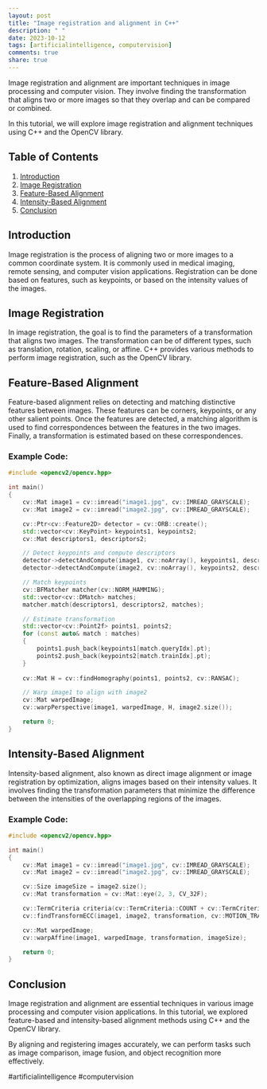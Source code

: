 ```yaml
---
layout: post
title: "Image registration and alignment in C++"
description: " "
date: 2023-10-12
tags: [artificialintelligence, computervision]
comments: true
share: true
---
```


Image registration and alignment are important techniques in image processing and computer vision. They involve finding the transformation that aligns two or more images so that they overlap and can be compared or combined.

In this tutorial, we will explore image registration and alignment techniques using C++ and the OpenCV library.

## Table of Contents
1. [Introduction](#introduction)
2. [Image Registration](#image-registration)
3. [Feature-Based Alignment](#feature-based-alignment)
4. [Intensity-Based Alignment](#intensity-based-alignment)
5. [Conclusion](#conclusion)

## Introduction
Image registration is the process of aligning two or more images to a common coordinate system. It is commonly used in medical imaging, remote sensing, and computer vision applications. Registration can be done based on features, such as keypoints, or based on the intensity values of the images.

## Image Registration
In image registration, the goal is to find the parameters of a transformation that aligns two images. The transformation can be of different types, such as translation, rotation, scaling, or affine. C++ provides various methods to perform image registration, such as the OpenCV library.

## Feature-Based Alignment
Feature-based alignment relies on detecting and matching distinctive features between images. These features can be corners, keypoints, or any other salient points. Once the features are detected, a matching algorithm is used to find correspondences between the features in the two images. Finally, a transformation is estimated based on these correspondences.

### Example Code:
```cpp
#include <opencv2/opencv.hpp>

int main()
{
    cv::Mat image1 = cv::imread("image1.jpg", cv::IMREAD_GRAYSCALE);
    cv::Mat image2 = cv::imread("image2.jpg", cv::IMREAD_GRAYSCALE);

    cv::Ptr<cv::Feature2D> detector = cv::ORB::create();
    std::vector<cv::KeyPoint> keypoints1, keypoints2;
    cv::Mat descriptors1, descriptors2;

    // Detect keypoints and compute descriptors
    detector->detectAndCompute(image1, cv::noArray(), keypoints1, descriptors1);
    detector->detectAndCompute(image2, cv::noArray(), keypoints2, descriptors2);

    // Match keypoints
    cv::BFMatcher matcher(cv::NORM_HAMMING);
    std::vector<cv::DMatch> matches;
    matcher.match(descriptors1, descriptors2, matches);

    // Estimate transformation
    std::vector<cv::Point2f> points1, points2;
    for (const auto& match : matches)
    {
        points1.push_back(keypoints1[match.queryIdx].pt);
        points2.push_back(keypoints2[match.trainIdx].pt);
    }
    
    cv::Mat H = cv::findHomography(points1, points2, cv::RANSAC);

    // Warp image1 to align with image2
    cv::Mat warpedImage;
    cv::warpPerspective(image1, warpedImage, H, image2.size());

    return 0;
}
```

## Intensity-Based Alignment
Intensity-based alignment, also known as direct image alignment or image registration by optimization, aligns images based on their intensity values. It involves finding the transformation parameters that minimize the difference between the intensities of the overlapping regions of the images.

### Example Code:
```cpp
#include <opencv2/opencv.hpp>

int main()
{
    cv::Mat image1 = cv::imread("image1.jpg", cv::IMREAD_GRAYSCALE);
    cv::Mat image2 = cv::imread("image2.jpg", cv::IMREAD_GRAYSCALE);

    cv::Size imageSize = image2.size();
    cv::Mat transformation = cv::Mat::eye(2, 3, CV_32F);

    cv::TermCriteria criteria(cv::TermCriteria::COUNT + cv::TermCriteria::EPS, 100, 0.001);
    cv::findTransformECC(image1, image2, transformation, cv::MOTION_TRANSLATION, criteria);

    cv::Mat warpedImage;
    cv::warpAffine(image1, warpedImage, transformation, imageSize);

    return 0;
}
```

## Conclusion
Image registration and alignment are essential techniques in various image processing and computer vision applications. In this tutorial, we explored feature-based and intensity-based alignment methods using C++ and the OpenCV library.

By aligning and registering images accurately, we can perform tasks such as image comparison, image fusion, and object recognition more effectively.

#artificialintelligence #computervision
